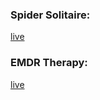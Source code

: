 ### Spider Solitaire:

<a href='https://pak-spider-solitaire.netlify.app/'>live</a>

### EMDR Therapy:

<a href='https://peaceful-puppy-17bc29.netlify.app/'>live</a>
